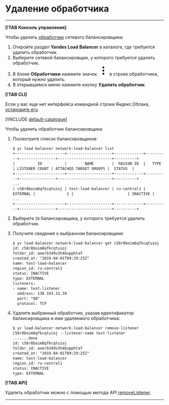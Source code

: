 # Удаление обработчика

---

**[!TAB Консоль управления]**

Чтобы удалить [обработчик](../concepts/listener.md) сетевого балансировщика: 

1. Откройте раздел **Yandex Load Balancer** в каталоге, где требуется удалить обработчик.
1. Выберите сетевой балансировщик, у которого требуется удалить обработчик.
1. В блоке **Обработчики** нажмите значок ![image](../../_assets/vertical-ellipsis.svg) в строке обработчика, который нужно удалить.
1. В открывшемся меню нажмите кнопку **Удалить обработчик**.

**[!TAB CLI]**

Если у вас еще нет интерфейса командной строки Яндекс.Облака, [установите его](https://cloud.yandex.ru/docs/cli/quickstart#install).

[!INCLUDE [default-catalogue](../../_includes/default-catalogue.md)]

Чтобы удалить обработчик балансировщика:

1. Посмотрите список балансировщиков:

   ```
   $ yc load-balancer network-load-balancer list
   +----------------------+--------------------+-------------+----------+----------------+------------------------+----------+
   |          ID          |        NAME        |  REGION ID  |   TYPE   | LISTENER COUNT | ATTACHED TARGET GROUPS |  STATUS  |
   +----------------------+--------------------+-------------+----------+----------------+------------------------+----------+
   ...
   | c58r8boim8qfkcqtuioj | test-load-balancer | ru-central1 | EXTERNAL |              1 |                        | INACTIVE |
   ...
   +----------------------+--------------------+-------------+----------+----------------+------------------------+----------+
   ```

1. Выберите `ID` балансировщика, у которого требуется удалить обработчик.
1. Получите сведения о выбранном балансировщике:

   ```
   $ yc load-balancer network-load-balancer get c58r8boim8qfkcqtuioj
   id: c58r8boim8qfkcqtuioj
   folder_id: aoerb349v3h4bupphtaf
   created_at: "2019-04-01T09:29:25Z"
   name: test-load-balancer
   region_id: ru-central1
   status: INACTIVE
   type: EXTERNAL
   listeners:
   - name: test-listener
     address: 130.193.32.39
     port: "80"
     protocol: TCP
   ```

1. Удалите выбранный обработчик, указав идентификатор балансировщика и имя удаляемого обработчика:

   ```
   $ yc load-balancer network-load-balancer remove-listener c58r8boim8qfkcqtuioj --listener-name test-listener
   .......done
   id: c58r8boim8qfkcqtuioj
   folder_id: aoerb349v3h4bupphtaf
   created_at: "2019-04-01T09:29:25Z"
   name: test-load-balancer
   region_id: ru-central1
   status: INACTIVE
   type: EXTERNAL
   ```

**[!TAB API]**

Удалить обработчик можно с помощью метода API [removeListener](../api-ref/NetworkLoadBalancer/removeListener.md).

---